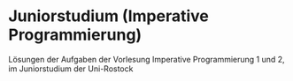 # Juniorstudium (Imperative Programmierung)
Lösungen der Aufgaben der Vorlesung Imperative Programmierung 1 und 2, im Juniorstudium der Uni-Rostock
